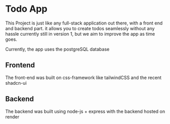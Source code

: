 # Todo App

This Project is just like any full-stack application out there, with a front end and backend part.
it allows you to create todos seamlessly without any hassle currently still in version 1, but we aim to improve the app as time goes.

Currently, the app uses the postgreSQL database

## Frontend
The front-end was built on css-framework like tailwindCSS and the recent shadcn-ui

## Backend

The backend was built using node-js + express with the backend hosted on render
